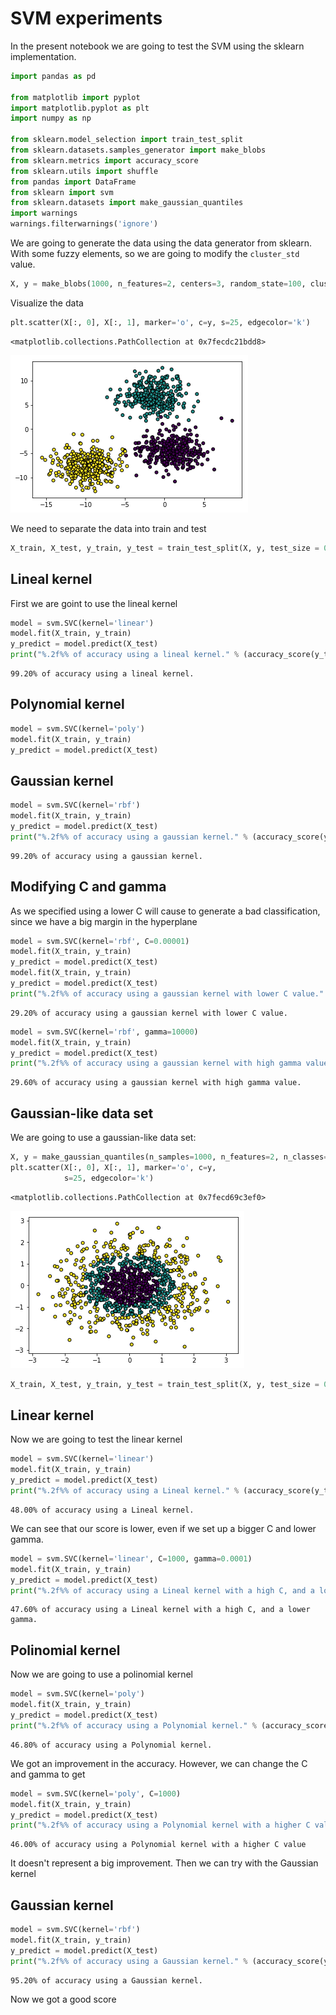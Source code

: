 
# SVM experiments

In the present notebook we are going to test the SVM using the sklearn implementation.



```python
import pandas as pd

from matplotlib import pyplot
import matplotlib.pyplot as plt
import numpy as np

from sklearn.model_selection import train_test_split
from sklearn.datasets.samples_generator import make_blobs
from sklearn.metrics import accuracy_score
from sklearn.utils import shuffle
from pandas import DataFrame
from sklearn import svm
from sklearn.datasets import make_gaussian_quantiles
import warnings
warnings.filterwarnings('ignore')
```

We are going to generate the data using the data generator from sklearn. With some fuzzy elements, so we are going to modify the `cluster_std` value.


```python
X, y = make_blobs(1000, n_features=2, centers=3, random_state=100, cluster_std=2)
```

Visualize the data


```python
plt.scatter(X[:, 0], X[:, 1], marker='o', c=y, s=25, edgecolor='k')
```




    <matplotlib.collections.PathCollection at 0x7fecdc21bdd8>




![png](output_5_1.png)


We need to separate the data into train and test


```python
X_train, X_test, y_train, y_test = train_test_split(X, y, test_size = 0.25, random_state = 0)
```

## Lineal kernel

First we are goint to use the lineal kernel


```python
model = svm.SVC(kernel='linear')
model.fit(X_train, y_train)
y_predict = model.predict(X_test)
print("%.2f%% of accuracy using a lineal kernel." % (accuracy_score(y_test, y_predict) * 100))
```

    99.20% of accuracy using a lineal kernel.


## Polynomial kernel


```python
model = svm.SVC(kernel='poly')
model.fit(X_train, y_train)
y_predict = model.predict(X_test)

```

## Gaussian kernel


```python
model = svm.SVC(kernel='rbf')
model.fit(X_train, y_train)
y_predict = model.predict(X_test)
print("%.2f%% of accuracy using a gaussian kernel." % (accuracy_score(y_test, y_predict) * 100))
```

    99.20% of accuracy using a gaussian kernel.


## Modifying C and gamma

As we specified using a lower C will cause to generate a bad classification, since we have a big margin in the hyperplane


```python
model = svm.SVC(kernel='rbf', C=0.00001)
model.fit(X_train, y_train)
y_predict = model.predict(X_test)
model.fit(X_train, y_train)
y_predict = model.predict(X_test)
print("%.2f%% of accuracy using a gaussian kernel with lower C value." % (accuracy_score(y_test, y_predict) * 100))
```

    29.20% of accuracy using a gaussian kernel with lower C value.



```python
model = svm.SVC(kernel='rbf', gamma=10000)
model.fit(X_train, y_train)
y_predict = model.predict(X_test)
print("%.2f%% of accuracy using a gaussian kernel with high gamma value." % (accuracy_score(y_test, y_predict) * 100))
```

    29.60% of accuracy using a gaussian kernel with high gamma value.


## Gaussian-like data set

We are going to use a gaussian-like data set:


```python
X, y = make_gaussian_quantiles(n_samples=1000, n_features=2, n_classes=3)
plt.scatter(X[:, 0], X[:, 1], marker='o', c=y,
            s=25, edgecolor='k')
```




    <matplotlib.collections.PathCollection at 0x7fecd69c3ef0>




![png](output_19_1.png)



```python
X_train, X_test, y_train, y_test = train_test_split(X, y, test_size = 0.25, random_state = 0)
```

## Linear kernel

Now we are going to test the linear kernel


```python
model = svm.SVC(kernel='linear')
model.fit(X_train, y_train)
y_predict = model.predict(X_test)
print("%.2f%% of accuracy using a Lineal kernel." % (accuracy_score(y_test, y_predict) * 100))
```

    48.00% of accuracy using a Lineal kernel.


We can see that our score is lower, even if we set up a bigger C and lower gamma.


```python
model = svm.SVC(kernel='linear', C=1000, gamma=0.0001)
model.fit(X_train, y_train)
y_predict = model.predict(X_test)
print("%.2f%% of accuracy using a Lineal kernel with a high C, and a lower gamma." % (accuracy_score(y_test, y_predict) * 100))
```

    47.60% of accuracy using a Lineal kernel with a high C, and a lower gamma.


## Polinomial kernel

Now we are going to use a polinomial kernel


```python
model = svm.SVC(kernel='poly')
model.fit(X_train, y_train)
y_predict = model.predict(X_test)
print("%.2f%% of accuracy using a Polynomial kernel." % (accuracy_score(y_test, y_predict) * 100))
```

    46.80% of accuracy using a Polynomial kernel.


We got an improvement in the accuracy. However, we can change the C and gamma to get


```python
model = svm.SVC(kernel='poly', C=1000)
model.fit(X_train, y_train)
y_predict = model.predict(X_test)
print("%.2f%% of accuracy using a Polynomial kernel with a higher C value" % (accuracy_score(y_test, y_predict) * 100))
```

    46.00% of accuracy using a Polynomial kernel with a higher C value


It doesn't represent a big improvement. Then we can try with the Gaussian kernel

## Gaussian kernel


```python
model = svm.SVC(kernel='rbf')
model.fit(X_train, y_train)
y_predict = model.predict(X_test)
print("%.2f%% of accuracy using a Gaussian kernel." % (accuracy_score(y_test, y_predict) * 100))
```

    95.20% of accuracy using a Gaussian kernel.


Now we got a good score
